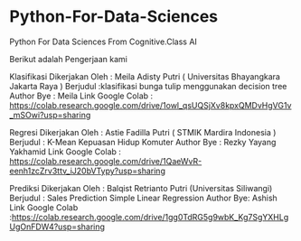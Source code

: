 # Python-For-Data-Sciences
Python For Data Sciences From Cognitive.Class AI 

Berikut adalah Pengerjaan kami 

Klasifikasi Dikerjakan Oleh : Meila  Adisty Putri (  Universitas Bhayangkara Jakarta Raya )
Berjudul :klasifikasi bunga tulip menggunakan decision tree Author Bye : Meila 
Link Google Colab : https://colab.research.google.com/drive/1owl_qsUQSjXv8kpxQMDvHgVG1v_mSOwi?usp=sharing

Regresi Dikerjakan Oleh : Astie Fadilla Putri ( STMIK Mardira Indonesia ) 
Berjudul : K-Mean Kepuasan Hidup Komuter Author Bye : Rezky Yayang Yakhamid
Link Google Colab : https://colab.research.google.com/drive/1QaeWvR-eenh1zcZrv3ttv_iJ20bVTypy?usp=sharing

Prediksi Dikerjakan Oleh : Balqist Retrianto Putri (Universitas Siliwangi) 
Berjudul : Sales Prediction Simple Linear Regression Author Bye: Ashish
Link Google Colab :https://colab.research.google.com/drive/1gg0TdRG5g9wbK_Kg7SgYXHLgUgOnFDW4?usp=sharing
